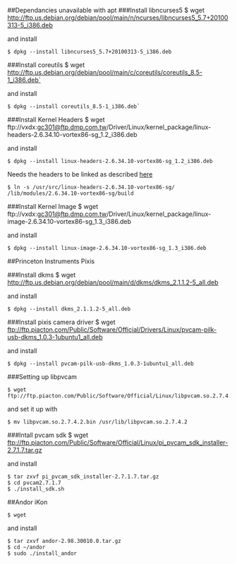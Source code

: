 ##Dependancies unavailable with apt
###Install libncurses5
	$ wget http://ftp.us.debian.org/debian/pool/main/n/ncurses/libncurses5_5.7+20100313-5_i386.deb

and install
	
	$ dpkg --install libncurses5_5.7+20100313-5_i386.deb



###Install coreutils
	$ wget http://ftp.us.debian.org/debian/pool/main/c/coreutils/coreutils_8.5-1_i386.deb`

and install

	$ dpkg --install coreutils_8.5-1_i386.deb`



###Install Kernel Headers
	$ wget ftp://vxdx:gc301@ftp.dmp.com.tw/Driver/Linux/kernel_package/linux-headers-2.6.34.10-vortex86-sg_1.2_i386.deb
	
and install

	$ dpkg --install linux-headers-2.6.34.10-vortex86-sg_1.2_i386.deb

Needs the headers to be linked as described [here](http://askubuntu.com/questions/260176/lib-modules-2-6-38-8-generic-build-no-such-file-or-directory)

	$ ln -s /usr/src/linux-headers-2.6.34.10-vortex86-sg/ /lib/modules/2.6.34.10-vortex86-sg/build



###Install Kernel Image
	$ wget ftp://vxdx:gc301@ftp.dmp.com.tw/Driver/Linux/kernel_package/linux-image-2.6.34.10-vortex86-sg_1.3_i386.deb
	
and install

	$ dpkg --install linux-image-2.6.34.10-vortex86-sg_1.3_i386.deb
	

##Princeton Instruments Pixis


###Install dkms
	$ wget http://ftp.us.debian.org/debian/pool/main/d/dkms/dkms_2.1.1.2-5_all.deb
	
and install

	$ dpkg --install dkms_2.1.1.2-5_all.deb



###Install pixis camera driver
	$ wget ftp://ftp.piacton.com/Public/Software/Official/Drivers/Linux/pvcam-pilk-usb-dkms_1.0.3-1ubuntu1_all.deb
	
and install

	$ dpkg --install pvcam-pilk-usb-dkms_1.0.3-1ubuntu1_all.deb



###Setting up libpvcam

	$ wget ftp://ftp.piacton.com/Public/Software/Official/Linux/libpvcam.so.2.7.4.2.bin
	
and set it up with

	$ mv libpvcam.so.2.7.4.2.bin /usr/lib/libpvcam.so.2.7.4.2
	
	
	
###Intall pvcam sdk
	$ wget ftp://ftp.piacton.com/Public/Software/Official/Linux/pi_pvcam_sdk_installer-2.7.1.7.tar.gz
	
and install

	$ tar zxvf pi_pvcam_sdk_installer-2.7.1.7.tar.gz
	$ cd pvcam2.7.1.7
	$ ./install_sdk.sh


##Andor iKon

	$ wget 

and install

	$ tar zxvf andor-2.98.30010.0.tar.gz
	$ cd ~/andor
	$ sudo ./install_andor

















